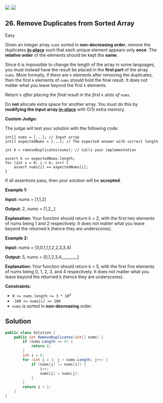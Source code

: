 [![](https://img.shields.io/github/stars/LeetCode-in-Net/LeetCode-in-Net?label=Stars&style=flat-square)](https://github.com/LeetCode-in-Net/LeetCode-in-Net)
[![](https://img.shields.io/github/forks/LeetCode-in-Net/LeetCode-in-Net?label=Fork%20me%20on%20GitHub%20&style=flat-square)](https://github.com/LeetCode-in-Net/LeetCode-in-Net/fork)

## 26\. Remove Duplicates from Sorted Array

Easy

Given an integer array `nums` sorted in **non-decreasing order**, remove the duplicates [**in-place**](https://en.wikipedia.org/wiki/In-place_algorithm) such that each unique element appears only **once**. The **relative order** of the elements should be kept the **same**.

Since it is impossible to change the length of the array in some languages, you must instead have the result be placed in the **first part** of the array `nums`. More formally, if there are `k` elements after removing the duplicates, then the first `k` elements of `nums` should hold the final result. It does not matter what you leave beyond the first `k` elements.

Return `k` _after placing the final result in the first_ `k` _slots of_ `nums`.

Do **not** allocate extra space for another array. You must do this by **modifying the input array [in-place](https://en.wikipedia.org/wiki/In-place_algorithm)** with O(1) extra memory.

**Custom Judge:**

The judge will test your solution with the following code:

    int[] nums = [...]; // Input array
    int[] expectedNums = [...]; // The expected answer with correct length

    int k = removeDuplicates(nums); // Calls your implementation

    assert k == expectedNums.length;
    for (int i = 0; i < k; i++) {
        assert nums[i] == expectedNums[i];
    } 

If all assertions pass, then your solution will be **accepted**.

**Example 1:**

**Input:** nums = [1,1,2]

**Output:** 2, nums = [1,2,\_]

**Explanation:** Your function should return k = 2, with the first two elements of nums being 1 and 2 respectively. It does not matter what you leave beyond the returned k (hence they are underscores). 

**Example 2:**

**Input:** nums = [0,0,1,1,1,2,2,3,3,4]

**Output:** 5, nums = [0,1,2,3,4,\_,\_,\_,\_,\_]

**Explanation:** Your function should return k = 5, with the first five elements of nums being 0, 1, 2, 3, and 4 respectively. It does not matter what you leave beyond the returned k (hence they are underscores). 

**Constraints:**

*   <code>0 <= nums.length <= 3 * 10<sup>4</sup></code>
*   `-100 <= nums[i] <= 100`
*   `nums` is sorted in **non-decreasing** order.

## Solution

```csharp
public class Solution {
    public int RemoveDuplicates(int[] nums) {
        if (nums.Length == 0) {
            return 0;
        }
        int i = 0;
        for (int j = 1; j < nums.Length; j++) {
            if (nums[j] != nums[i]) {
                i++;
                nums[i] = nums[j];
            }
        }
        return i + 1;
    }
}
```